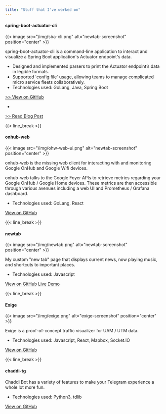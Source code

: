 ```yaml
---
title: "Stuff that I've worked on"
---
```


#### spring-boot-actuator-cli

{{< image src="/img/sba-cli.png" alt="newtab-screenshot" position="center" >}}

spring-boot-actuator-cli is a command-line application to interact and visualize a Spring Boot application's Actuator endpoint's data.

- Designed and implemented parsers to print the Actuator endpoint’s data in legible formats.
- Supported 'config file' usage, allowing teams to manage complicated micro service fleets collaboratively.
- Technologies used: GoLang, Java, Spring Boot

[>> View on GitHub](https://github.com/arkits/spring-boot-actuator-cli)

-

[>> Read Blog Post](/posts/sba-cli)

{{< line_break >}}

#### onhub-web

{{< image src="/img/ohw-web-ui.png" alt="newtab-screenshot" position="center" >}}

onhub-web is the missing web client for interacting with and monitoring Google OnHub and Google Wifi devices.

onhub-web talks to the Google Foyer APIs to retrieve metrics regarding your Google OnHub / Google Home devices. These metrics are then accessible through various avenues including a web UI and Prometheus / Grafana dashboard.

- Technologies used: GoLang, React

[View on GitHub](https://github.com/arkits/onhub-web)

{{< line_break >}}

#### newtab

{{< image src="/img/newtab.png" alt="newtab-screenshot" position="center" >}}

My custom "new tab" page that displays current news, now playing music, and shortcuts to important places.

- Technologies used: Javascript

[View on GitHub](https://github.com/arkits/newtab)
[Live Demo](https://newtab.archit.xyz/)

{{< line_break >}}

#### Exige

{{< image src="/img/exige.png" alt="exige-screenshot" position="center" >}}

Exige is a proof-of-concept traffic visualizer for UAM / UTM data.

- Technologies used: Javascript, React, Mapbox, Socket.IO

[View on GitHub](https://github.com/arkits/exige)

{{< line_break >}}

#### chaddi-tg

Chaddi Bot has a variety of features to make your Telegram experience a whole lot more fun.

- Technologies used: Python3, tdlib

[View on GitHub](https://github.com/arkits/chaddi-tg)
